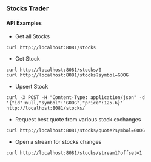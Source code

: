 ### Stocks Trader 

#### API Examples
- Get all Stocks
```
curl http://localhost:8081/stocks
```
- Get Stock
```
curl http://localhost:8081/stocks/0
curl http://localhost:8081/stocks?symbol=GOOG
```

- Upsert Stock
```
curl -X POST -H "Content-Type: application/json" -d '{"id":null,"symbol":"GOOG","price":125.6}'  http://localhost:8081/stocks/
```

- Request best quote from various stock exchanges
```
curl http://localhost:8081/stocks/quote?symbol=GOOG
```

- Open a stream for stocks changes
```
curl http://localhost:8081/stocks/stream1?offset=1
```

